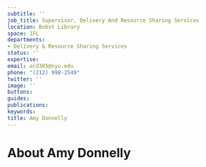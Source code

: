 ```yaml
---
subtitle: ''
job_title: Supervisor, Delivery And Resource Sharing Services
location: Bobst Library
space: 1FL
departments:
- Delivery & Resource Sharing Services
status: ''
expertise: 
email: acd305@nyu.edu
phone: "(212) 998-2549"
twitter: ''
image: ''
buttons: 
guides: 
publications: 
keywords: 
title: Amy Donnelly
---
```


# About Amy Donnelly